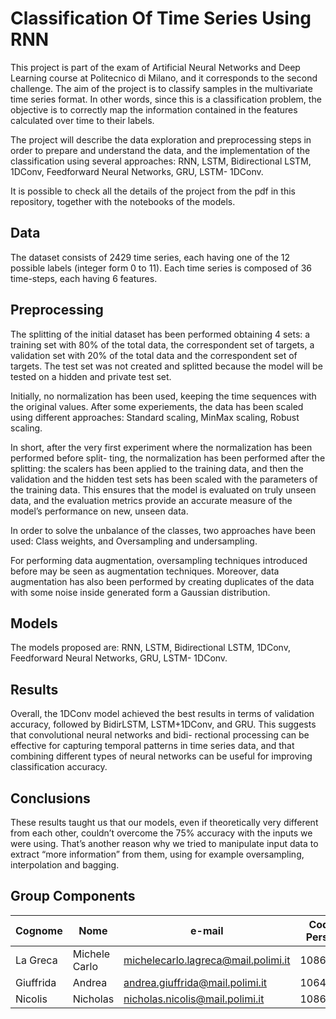 # Classification Of Time Series Using RNN
This project is part of the exam of Artificial Neural Networks and Deep Learning course at Politecnico
di Milano, and it corresponds to the second challenge. The aim of the project is to classify samples in
the multivariate time series format. In other words, since this is a classification problem, the objective
is to correctly map the information contained in the features calculated over time to their labels.


The project will describe the data exploration and preprocessing steps in order to prepare and understand
the data, and the implementation of the classification using several approaches: RNN, LSTM, Bidirectional LSTM, 1DConv, Feedforward Neural Networks, GRU, LSTM-
1DConv.

It is possible to check all the details of the project from the pdf in this repository, together with the notebooks of the models.

## Data
The dataset consists of 2429 time series, each having one of the 12 possible labels (integer form 0 to
11). Each time series is composed of 36 time-steps, each having 6 features.

## Preprocessing
The splitting of the initial dataset has been performed obtaining 4
sets: a training set with 80% of the total data, the correspondent set of targets, a validation set with
20% of the total data and the correspondent set of targets. The test set was not created and splitted
because the model will be tested on a hidden and private test set.

Initially, no normalization has been used, keeping the time sequences with the original values. After
some experiements, the data has been scaled using different approaches: Standard scaling, MinMax scaling, Robust scaling.

In short, after the very first experiment where the normalization has been performed before split-
ting, the normalization has been performed after the splitting: the scalers has been applied to the
training data, and then the validation and the hidden test sets has been scaled with the parameters of
the training data. This ensures that the model is evaluated on truly unseen data, and the evaluation
metrics provide an accurate measure of the model’s performance on new, unseen data.

In order to solve the unbalance of the classes, two approaches have been used: Class weights, and Oversampling and undersampling.

For performing data augmentation, oversampling techniques introduced before may
be seen as augmentation techniques. Moreover,
data augmentation has also been performed by creating duplicates of the data with some noise inside
generated form a Gaussian distribution.

## Models
The models proposed are: RNN, LSTM, Bidirectional LSTM, 1DConv, Feedforward Neural Networks, GRU, LSTM-
1DConv.

## Results
Overall, the 1DConv model achieved the best results in terms of validation accuracy, followed by
BidirLSTM, LSTM+1DConv, and GRU. This suggests that convolutional neural networks and bidi-
rectional processing can be effective for capturing temporal patterns in time series data, and that combining different types of neural networks can be useful for improving classification accuracy.

## Conclusions
These results taught us that our models, even if theoretically very different from each
other, couldn’t overcome the 75% accuracy with the inputs we were using. That’s another reason
why we tried to manipulate input data to extract “more information” from them, using for example
oversampling, interpolation and bagging.

## Group Components

| Cognome | Nome | e-mail | Codice Persona |
| --- | --- | --- | --- |
| La Greca  | Michele Carlo | michelecarlo.lagreca@mail.polimi.it | 10864460 |
| Giuffrida |  Andrea | andrea.giuffrida@mail.polimi.it | 10643540 |
| Nicolis |  Nicholas | nicholas.nicolis@mail.polimi.it | 10867841 |

